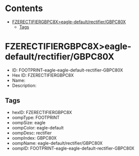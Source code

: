 



Contents
========

* [FZERECTIFIERGBPC8X>eagle-default/rectifier/GBPC80X](#fzerectifiergbpc8xeagle-defaultrectifiergbpc80x)
	* [Tags](#tags)

# FZERECTIFIERGBPC8X>eagle-default/rectifier/GBPC80X

- ID: FOOTPRINT-eagle-eagle-default-rectifier-GBPC80X
- Hex ID: FZERECTIFIERGBPC8X
- Name: 
- Description: 

## Tags

- hexID: FZERECTIFIERGBPC8X
- oompType: FOOTPRINT
- oompSize: eagle
- oompColor: eagle-default
- oompDesc: rectifier
- oompIndex: GBPC80X
- oompName: eagle-default/rectifier/GBPC80X
- oompID: FOOTPRINT-eagle-eagle-default-rectifier-GBPC80X
